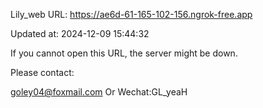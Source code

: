 Lily_web URL: https://ae6d-61-165-102-156.ngrok-free.app

Updated at: 2024-12-09 15:44:32

If you cannot open this URL, the server might be down.

Please contact: 

goley04@foxmail.com Or Wechat:GL_yeaH